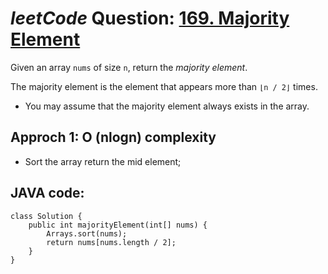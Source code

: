 # _leetCode_ Question: [169. Majority Element](https://leetcode.com/problems/majority-element/)

Given an array `nums` of size `n`, return the _majority element_.

The majority element is the element that appears more than `⌊n / 2⌋` times.

- You may assume that the majority element always exists in the array.

## Approch 1: O (nlogn) complexity

- Sort the array return the mid element;

## JAVA code:

```
class Solution {
    public int majorityElement(int[] nums) {
        Arrays.sort(nums);
        return nums[nums.length / 2];
    }
}
```
